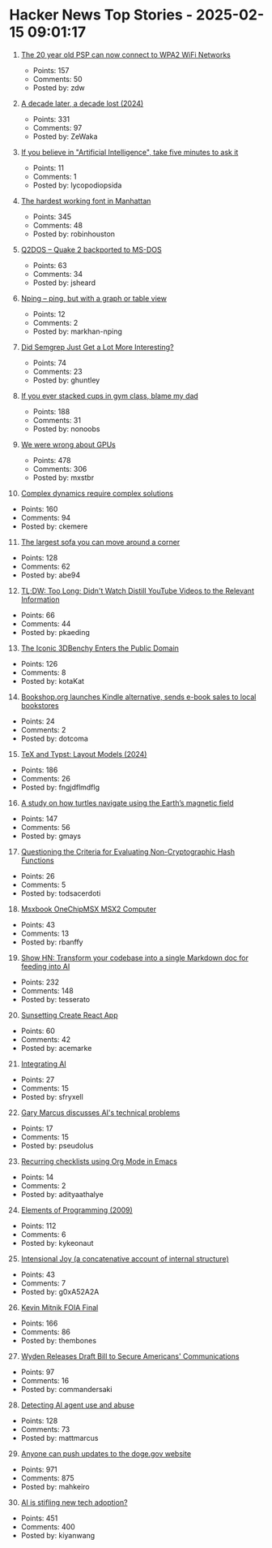 # Hacker News Top Stories - 2025-02-15 09:01:17

1. [The 20 year old PSP can now connect to WPA2 WiFi Networks](https://wololo.net/2025/02/14/the-20-year-old-psp-can-now-connect-to-wpa2-wifi-networks/)
   - Points: 157
   - Comments: 50
   - Posted by: zdw

2. [A decade later, a decade lost (2024)](https://meyerweb.com/eric/thoughts/2024/06/07/a-decade-later-a-decade-lost/)
   - Points: 331
   - Comments: 97
   - Posted by: ZeWaka

3. [If you believe in "Artificial Intelligence", take five minutes to ask it](https://svpow.com/2025/02/14/if-you-believe-in-artificial-intelligence-take-five-minutes-to-ask-it-about-stuff-you-know-well/)
   - Points: 11
   - Comments: 1
   - Posted by: lycopodiopsida

4. [The hardest working font in Manhattan](https://aresluna.org/the-hardest-working-font-in-manhattan/)
   - Points: 345
   - Comments: 48
   - Posted by: robinhouston

5. [Q2DOS – Quake 2 backported to MS-DOS](https://dk.toastednet.org/Q2DOS/)
   - Points: 63
   - Comments: 34
   - Posted by: jsheard

6. [Nping – ping, but with a graph or table view](https://github.com/hanshuaikang/Nping)
   - Points: 12
   - Comments: 2
   - Posted by: markhan-nping

7. [Did Semgrep Just Get a Lot More Interesting?](https://fly.io/blog/semgrep-but-for-real-now/)
   - Points: 74
   - Comments: 23
   - Posted by: ghuntley

8. [If you ever stacked cups in gym class, blame my dad](https://defector.com/if-you-ever-stacked-cups-in-gym-class-blame-my-dad)
   - Points: 188
   - Comments: 31
   - Posted by: nonoobs

9. [We were wrong about GPUs](https://fly.io/blog/wrong-about-gpu/)
   - Points: 478
   - Comments: 306
   - Posted by: mxstbr

10. [Complex dynamics require complex solutions](https://mathstodon.xyz/@tao/113873092369347147)
   - Points: 160
   - Comments: 94
   - Posted by: ckemere

11. [The largest sofa you can move around a corner](https://www.quantamagazine.org/the-largest-sofa-you-can-move-around-a-corner-20250214/)
   - Points: 128
   - Comments: 62
   - Posted by: abe94

12. [TL;DW: Too Long; Didn't Watch Distill YouTube Videos to the Relevant Information](https://tldw.tube/)
   - Points: 66
   - Comments: 44
   - Posted by: pkaeding

13. [The Iconic 3DBenchy Enters the Public Domain](https://www.nti-group.com/home/information/news/3dbenchy/)
   - Points: 126
   - Comments: 8
   - Posted by: kotaKat

14. [Bookshop.org launches Kindle alternative, sends e-book sales to local bookstores](https://www.usatoday.com/story/entertainment/books/2025/01/28/bookshop-org-ereader-ebook-app/77928209007/)
   - Points: 24
   - Comments: 2
   - Posted by: dotcoma

15. [TeX and Typst: Layout Models (2024)](https://laurmaedje.github.io/posts/layout-models/)
   - Points: 186
   - Comments: 26
   - Posted by: fngjdflmdflg

16. [A study on how turtles navigate using the Earth’s magnetic field](https://www.unc.edu/posts/2025/02/12/dancing-turtles-unlock-scientific-discovery/)
   - Points: 147
   - Comments: 56
   - Posted by: gmays

17. [Questioning the Criteria for Evaluating Non-Cryptographic Hash Functions](https://cacm.acm.org/practice/questioning-the-criteria-for-evaluating-non-cryptographic-hash-functions/)
   - Points: 26
   - Comments: 5
   - Posted by: todsacerdoti

18. [Msxbook OneChipMSX MSX2 Computer](https://www.tindie.com/products/cycle/msxbook-onechipmsx-msx2-computer/)
   - Points: 43
   - Comments: 13
   - Posted by: rbanffy

19. [Show HN: Transform your codebase into a single Markdown doc for feeding into AI](https://tesserato.web.app/posts/2025-02-12-CodeWeaver-launch/index.html)
   - Points: 232
   - Comments: 148
   - Posted by: tesserato

20. [Sunsetting Create React App](https://react.dev/blog/2025/02/14/sunsetting-create-react-app)
   - Points: 60
   - Comments: 42
   - Posted by: acemarke

21. [Integrating AI](https://scott-fryxell.github.io/blog/AI-imagination/)
   - Points: 27
   - Comments: 15
   - Posted by: sfryxell

22. [Gary Marcus discusses AI's technical problems](https://cacm.acm.org/opinion/not-on-the-best-path/)
   - Points: 17
   - Comments: 15
   - Posted by: pseudolus

23. [Recurring checklists using Org Mode in Emacs](https://www.naiquev.in/recurring-checklists-using-org-mode-in-emacs.html)
   - Points: 14
   - Comments: 2
   - Posted by: adityaathalye

24. [Elements of Programming (2009)](https://www.elementsofprogramming.com/)
   - Points: 112
   - Comments: 6
   - Posted by: kykeonaut

25. [Intensional Joy (a concatenative account of internal structure)](https://pithlessly.github.io/intensionaljoy.html)
   - Points: 43
   - Comments: 7
   - Posted by: g0xA52A2A

26. [Kevin Mitnik FOIA Final](https://vault.fbi.gov/kevin-mitnick/kevin-mitnick-part-01-final/view)
   - Points: 166
   - Comments: 86
   - Posted by: thembones

27. [Wyden Releases Draft Bill to Secure Americans' Communications](https://www.wyden.senate.gov/news/press-releases/wyden-releases-draft-bill-to-secure-americans-communications-against-foreign-surveillance-demands)
   - Points: 97
   - Comments: 16
   - Posted by: commandersaki

28. [Detecting AI agent use and abuse](https://stytch.com/blog/detecting-ai-agent-use-abuse/)
   - Points: 128
   - Comments: 73
   - Posted by: mattmarcus

29. [Anyone can push updates to the doge.gov website](https://www.404media.co/anyone-can-push-updates-to-the-doge-gov-website-2/)
   - Points: 971
   - Comments: 875
   - Posted by: mahkeiro

30. [AI is stifling new tech adoption?](https://vale.rocks/posts/ai-is-stifling-tech-adoption)
   - Points: 451
   - Comments: 400
   - Posted by: kiyanwang

